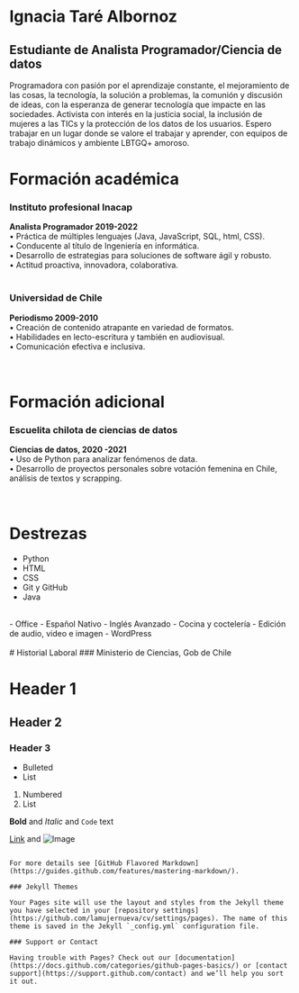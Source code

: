 # Ignacia Taré Albornoz
## Estudiante de Analista Programador/Ciencia de datos
Programadora con pasión por el aprendizaje constante, el mejoramiento de las cosas, la tecnología, la solución a problemas, la comunión y discusión de ideas, con la esperanza de generar tecnología que impacte en las sociedades.
Activista con interés en la justicia social, la inclusión de mujeres a las TICs y la protección de los datos de los usuarios.
Espero trabajar en un lugar donde se valore el trabajar y aprender, con equipos de trabajo dinámicos y ambiente LBTGQ+ amoroso.



# Formación académica
### Instituto profesional Inacap
**Analista Programador 2019-2022**<br> 
• Práctica de múltiples lenguajes (Java, JavaScript, SQL, html, CSS). <br>
• Conducente al título de Ingeniería en informática. <br>
• Desarrollo de estrategias para soluciones de software ágil y robusto. <br>
• Actitud proactiva, innovadora, colaborativa. <br>
<br>
### Universidad de Chile
**Periodismo 2009-2010**<br> 
• Creación de contenido atrapante en variedad de formatos. <br> 
• Habilidades en lecto-escritura y también en audiovisual. <br>
• Comunicación efectiva e inclusiva. <br>
<br>
<br>
# Formación adicional
### Escuelita chilota de ciencias de datos 
**Ciencias de datos, 2020 -2021** <br>
• Uso de Python para analizar fenómenos de data. <br>
• Desarrollo de proyectos personales sobre votación femenina en Chile, análisis de textos y scrapping. <br>
<br>
<br>
# Destrezas
- Python 
- HTML
- CSS
- Git y GitHub
- Java
<br>
- Office
- Español Nativo
- Inglés Avanzado
- Cocina y coctelería
- Edición de audio, video e imagen
- WordPress
<br>
<br>
# Historial Laboral
### Ministerio de Ciencias, Gob de Chile




# Header 1
## Header 2
### Header 3

- Bulleted
- List

1. Numbered
2. List

**Bold** and _Italic_ and `Code` text

[Link](url) and ![Image](src)
```

For more details see [GitHub Flavored Markdown](https://guides.github.com/features/mastering-markdown/).

### Jekyll Themes

Your Pages site will use the layout and styles from the Jekyll theme you have selected in your [repository settings](https://github.com/lamujernueva/cv/settings/pages). The name of this theme is saved in the Jekyll `_config.yml` configuration file.

### Support or Contact

Having trouble with Pages? Check out our [documentation](https://docs.github.com/categories/github-pages-basics/) or [contact support](https://support.github.com/contact) and we’ll help you sort it out.
